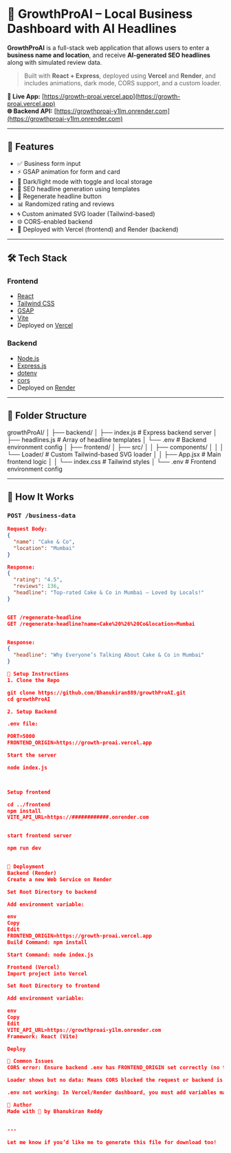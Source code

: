 # 🚀 GrowthProAI – Local Business Dashboard with AI Headlines

**GrowthProAI** is a full-stack web application that allows users to enter a **business name and location**, and receive **AI-generated SEO headlines** along with simulated review data.

> Built with **React + Express**, deployed using **Vercel** and **Render**, and includes animations, dark mode, CORS support, and a custom loader.

**🔗 Live App:** [https://growth-proai.vercel.app](https://growth-proai.vercel.app)  
**🌐 Backend API:** [https://growthproai-y1lm.onrender.com](https://growthproai-y1lm.onrender.com)

---

## 🌟 Features

- ✅ Business form input
- ⚡️ GSAP animation for form and card
- 🌙 Dark/light mode with toggle and local storage
- 💬 SEO headline generation using templates
- 🔁 Regenerate headline button
- 📊 Randomized rating and reviews
- 🌀 Custom animated SVG loader (Tailwind-based)
- 🌐 CORS-enabled backend
- 🚀 Deployed with Vercel (frontend) and Render (backend)

---

## 🛠 Tech Stack

### Frontend

- [React](https://reactjs.org/)
- [Tailwind CSS](https://tailwindcss.com/)
- [GSAP](https://greensock.com/gsap/)
- [Vite](https://vitejs.dev/)
- Deployed on [Vercel](https://vercel.com/)

### Backend

- [Node.js](https://nodejs.org/)
- [Express.js](https://expressjs.com/)
- [dotenv](https://www.npmjs.com/package/dotenv)
- [cors](https://www.npmjs.com/package/cors)
- Deployed on [Render](https://render.com/)

---

## 📁 Folder Structure

growthProAI/
│
├── backend/
│ ├── index.js # Express backend server
│ ├── headlines.js # Array of headline templates
│ └── .env # Backend environment config
│
├── frontend/
│ ├── src/
│ │ ├── components/
│ │ │ └── Loader/ # Custom Tailwind-based SVG loader
│ │ ├── App.jsx # Main frontend logic
│ │ └── index.css # Tailwind styles
│ └── .env # Frontend environment config


---

## 🧠 How It Works

### `POST /business-data`

```json
Request Body:
{
  "name": "Cake & Co",
  "location": "Mumbai"
}

Response:
{
  "rating": "4.5",
  "reviews": 136,
  "headline": "Top-rated Cake & Co in Mumbai – Loved by Locals!"
}


GET /regenerate-headline
GET /regenerate-headline?name=Cake%20%26%20Co&location=Mumbai


Response:
{
  "headline": "Why Everyone’s Talking About Cake & Co in Mumbai"
}

🔧 Setup Instructions
1. Clone the Repo

git clone https://github.com/Bhanukiran889/growthProAI.git
cd growthProAI

2. Setup Backend

.env file:

PORT=5000
FRONTEND_ORIGIN=https://growth-proai.vercel.app

Start the server

node index.js



Setup frontend

cd ../frontend
npm install
VITE_API_URL=https://############.onrender.com


start frontend server 

npm run dev


🚀 Deployment
Backend (Render)
Create a new Web Service on Render

Set Root Directory to backend

Add environment variable:

env
Copy
Edit
FRONTEND_ORIGIN=https://growth-proai.vercel.app
Build Command: npm install

Start Command: node index.js

Frontend (Vercel)
Import project into Vercel

Set Root Directory to frontend

Add environment variable:

env
Copy
Edit
VITE_API_URL=https://growthproai-y1lm.onrender.com
Framework: React (Vite)

Deploy

🐞 Common Issues
CORS error: Ensure backend .env has FRONTEND_ORIGIN set correctly (no trailing slash)

Loader shows but no data: Means CORS blocked the request or backend is down

.env not working: In Vercel/Render dashboard, you must add variables manually — they are not read from .env in build.

🙋 Author
Made with 💙 by Bhanukiran Reddy


---

Let me know if you’d like me to generate this file for download too!
